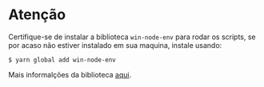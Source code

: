 # Atenção

Certifique-se de instalar a biblioteca  `win-node-env` para rodar os scripts, se por acaso não estiver instalado em sua maquina, instale usando:

```
$ yarn global add win-node-env
```

Mais informalções da biblioteca  [aqui](https://github.com/laggingreflex/win-node-env).

